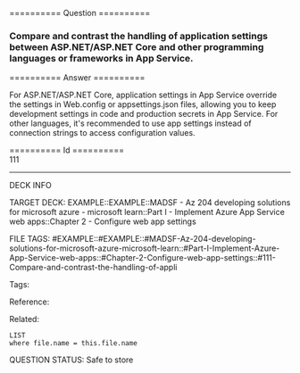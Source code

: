 ========== Question ==========  

### Compare and contrast the handling of application settings between ASP.NET/ASP.NET Core and other programming languages or frameworks in App Service.  

========== Answer ==========  

For ASP.NET/ASP.NET Core, application settings in App Service override the
settings in Web.config or appsettings.json files, allowing you to keep
development settings in code and production secrets in App Service. For other
languages, it's recommended to use app settings instead of connection strings to
access configuration values.

========== Id ==========  
111

---

DECK INFO

TARGET DECK: EXAMPLE::EXAMPLE::MADSF - Az 204 developing solutions for microsoft azure - microsoft learn::Part I - Implement Azure App Service web apps::Chapter 2 - Configure web app settings

FILE TAGS: #EXAMPLE::#EXAMPLE::#MADSF-Az-204-developing-solutions-for-microsoft-azure-microsoft-learn::#Part-I-Implement-Azure-App-Service-web-apps::#Chapter-2-Configure-web-app-settings::#111-Compare-and-contrast-the-handling-of-appli

Tags:

Reference:

Related:

```dataview
LIST
where file.name = this.file.name
```
QUESTION STATUS: Safe to store
